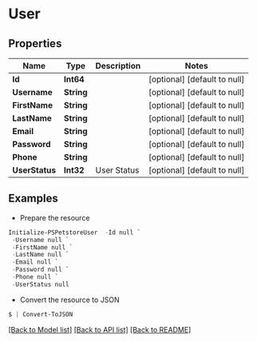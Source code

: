 # User
## Properties

Name | Type | Description | Notes
------------ | ------------- | ------------- | -------------
**Id** | **Int64** |  | [optional] [default to null]
**Username** | **String** |  | [optional] [default to null]
**FirstName** | **String** |  | [optional] [default to null]
**LastName** | **String** |  | [optional] [default to null]
**Email** | **String** |  | [optional] [default to null]
**Password** | **String** |  | [optional] [default to null]
**Phone** | **String** |  | [optional] [default to null]
**UserStatus** | **Int32** | User Status | [optional] [default to null]

## Examples

- Prepare the resource
```powershell
Initialize-PSPetstoreUser  -Id null `
 -Username null `
 -FirstName null `
 -LastName null `
 -Email null `
 -Password null `
 -Phone null `
 -UserStatus null
```

- Convert the resource to JSON
```powershell
$ | Convert-ToJSON
```

[[Back to Model list]](../README.md#documentation-for-models) [[Back to API list]](../README.md#documentation-for-api-endpoints) [[Back to README]](../README.md)

